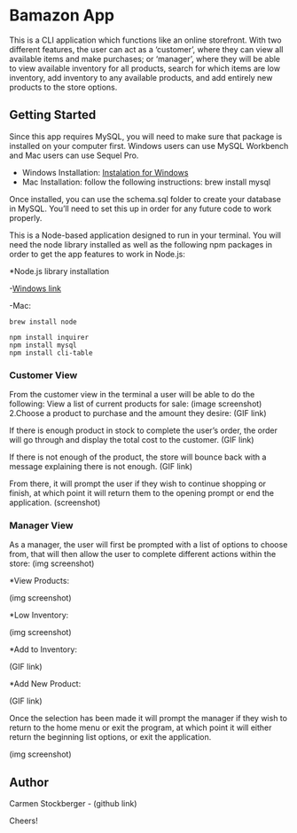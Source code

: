 # Bamazon App
This is a CLI application which functions like an online storefront. With two different features, the user can act as a ‘customer’, where they can view all available items and make purchases; or ‘manager’, where they will be able to view available inventory for all products, search for which items are low inventory, add inventory to any available products, and add entirely new products to the store options.

## Getting Started
Since this app requires MySQL, you will need to make sure that package is installed on your computer first. Windows users can use MySQL Workbench and Mac users can use Sequel Pro.
* Windows Installation:
[Instalation for Windows](https://dev.mysql.com/downloads/installer/)
* Mac Installation:
follow the following instructions:
    brew install mysql

Once installed, you can use the schema.sql folder to create your database in MySQL. You’ll need to set this up in order for any future code to work properly.


This is a Node-based application designed to run in your terminal. You will need the node library installed as well as the following npm packages in order to get the app features to work in Node.js:

*Node.js library installation

  -[Windows link](https://nodejs.org/en/)

  -Mac:
    
    brew install node

    npm install inquirer
    npm install mysql
    npm install cli-table


### Customer View
From the customer view in the terminal a user will be able to do the following:
View a list of current products for sale:
(image screenshot)
2.Choose a product to purchase and the amount they desire:
(GIF link)

If there is enough product in stock to complete the user’s order, the order will go through and display the total cost to the customer.
(GIF link)

If there is not enough of the product, the store will bounce back with a message explaining there is not enough.
(GIF link)

From there, it will prompt the user if they wish to continue shopping or finish, at which point it will return them to the opening prompt or end the application.
(screenshot)

### Manager View
As a manager, the user will first be prompted with a list of options to choose from, that will then allow the user to complete different actions within the store:
(img screenshot)
 
*View Products:

(img screenshot)

*Low Inventory:

(img screenshot)

*Add to Inventory:

(GIF link)

*Add New Product:

(GIF link)

Once the selection has been made it will prompt the manager if they wish to return to the home menu or exit the program, at which point it will either return the beginning list options, or exit the application.

(img screenshot)

## Author
Carmen Stockberger - (github link)

Cheers!
